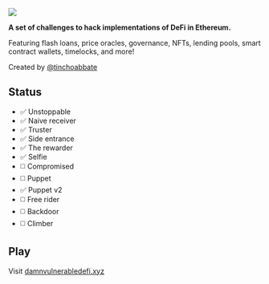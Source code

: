![](cover.png)

**A set of challenges to hack implementations of DeFi in Ethereum.**

Featuring flash loans, price oracles, governance, NFTs, lending pools, smart contract wallets, timelocks, and more!

Created by [@tinchoabbate](https://twitter.com/tinchoabbate)

## **Status**

- :white_check_mark: Unstoppable
- :white_check_mark: Naive receiver
- :white_check_mark: Truster
- :white_check_mark: Side entrance
- :white_check_mark: The rewarder
- :white_check_mark: Selfie
- :white_medium_square: Compromised
- :white_medium_square: Puppet
- :white_check_mark: Puppet v2
- :white_medium_square: Free rider
- :white_medium_square: Backdoor
- :white_medium_square: Climber

## Play

Visit [damnvulnerabledefi.xyz](https://damnvulnerabledefi.xyz)
